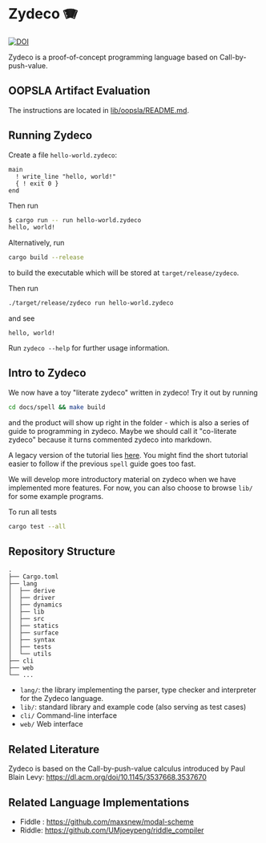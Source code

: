 # Zydeco 🪗

[![DOI](https://zenodo.org/badge/DOI/10.5281/zenodo.14948044.svg)](https://doi.org/10.5281/zenodo.14948044)

Zydeco is a proof-of-concept programming language based on Call-by-push-value.

## OOPSLA Artifact Evaluation

The instructions are located in [lib/oopsla/README.md](lib/oopsla/README.md).

## Running Zydeco

Create a file `hello-world.zydeco`:
```plain
main
  ! write_line "hello, world!"
  { ! exit 0 }
end
```

Then run
```bash
$ cargo run -- run hello-world.zydeco
hello, world!
```

Alternatively, run
```bash
cargo build --release
```
to build the executable which will be stored at `target/release/zydeco`.

Then run
```bash
./target/release/zydeco run hello-world.zydeco
```
and see
```console
hello, world!
```

Run `zydeco --help` for further usage information.

## Intro to Zydeco

We now have a toy "literate zydeco" written in zydeco! Try it out by running
```bash
cd docs/spell && make build
```
and the product will show up right in the folder - which is also a series of guide to programming in zydeco.
Maybe we should call it "co-literate zydeco" because it turns commented zydeco into markdown.

A legacy version of the tutorial lies [here](docs/tutorial/intro_to_zydeco.md).
You might find the short tutorial easier to follow if the previous `spell` guide goes too fast.

We will develop more introductory material on zydeco when we have
implemented more features. For now, you can also choose to browse `lib/` for
some example programs.

To run all tests
```bash
cargo test --all
```

## Repository Structure

```plain
.
├── Cargo.toml
├── lang
│  ├── derive
│  ├── driver
│  ├── dynamics
│  ├── lib
│  ├── src
│  ├── statics
│  ├── surface
│  ├── syntax
│  ├── tests
│  └── utils
├── cli
├── web
└── ...
```

- `lang/`: the library implementing the parser, type checker and
interpreter for the Zydeco language.
- `lib/`: standard library and example code (also serving as test cases)
- `cli/` Command-line interface
- `web/` Web interface

## Related Literature

Zydeco is based on the Call-by-push-value calculus introduced by Paul
Blain Levy: https://dl.acm.org/doi/10.1145/3537668.3537670

## Related Language Implementations

- Fiddle : <https://github.com/maxsnew/modal-scheme>
- Riddle: <https://github.com/UMjoeypeng/riddle_compiler>
